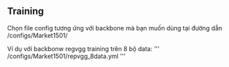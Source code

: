 ## Training
Chọn file config tương ứng với backbone mà bạn muốn dùng tại đường dẫn /configs/Market1501/

Ví dụ với backbonw regvgg training trên 8 bộ data:
'''
/configs/Market1501/repvgg_8data.yml
'''
